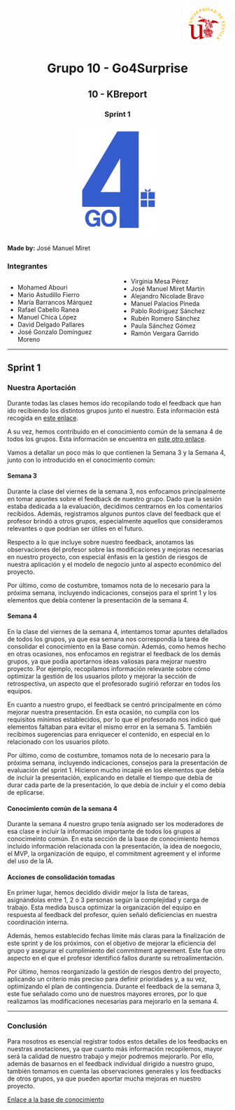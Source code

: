 
<div align="right">
    <img src="../logo_US.png" alt="Go4Surprise Logo" width="100">
</div>
<div align="center">

# Grupo 10 - Go4Surprise

## 10 - KBreport

### Sprint 1

<img src="../logo_Go4Surprise.png" alt="Go4Surprise Logo" width="200">

</div>

**Made by:** José Manuel Miret


### Integrantes
<div style="columns: 2; -webkit-columns: 2; -moz-columns: 2;">

- Mohamed Abouri  
- Mario Astudillo Fierro  
- María Barrancos Márquez  
- Rafael Cabello Ranea  
- Manuel Chica López  
- David Delgado Pallares  
- José Gonzalo Domínguez Moreno  
- Virginia Mesa Pérez  
- José Manuel Miret Martín  
- Alejandro Nicolade Bravo  
- Manuel Palacios Pineda  
- Pablo Rodríguez Sánchez  
- Rubén Romero Sánchez  
- Paula Sánchez Gómez  
- Ramón Vergara Garrido  

</div>

---

## **Sprint 1**

### **Nuestra Aportación**

Durante todas las clases hemos ido recopilando todo el feedback que han ido recibiendo los distintos grupos junto el nuestro. Esta información está recogida en [este enlace](https://bcc2425.vercel.app/docs/grupos-tarde/Grupo%2010).

A su vez, hemos contribuido en el conocimiento común de la semana 4 de todos los grupos. Esta información se encuentra en [este otro enlace](https://bcc2425.vercel.app/docs/category/conocimiento-com%C3%BAn).

Vamos a detallar un poco más lo que contienen la Semana 3 y la Semana 4, junto con lo introducido en el conocimiento común:

#### **Semana 3**
Durante la clase del viernes de la semana 3, nos enfocamos principalmente en tomar apuntes sobre el feedback de nuestro grupo. Dado que la sesión estaba dedicada a la evaluación, decidimos centrarnos en los comentarios recibidos. Además, registramos algunos puntos clave del feedback que el profesor brindó a otros grupos, especialmente aquellos que consideramos relevantes o que podrían ser útiles en el futuro.

Respecto a lo que incluye sobre nuestro feedback, anotamos las observaciones del profesor sobre las modificaciones y mejoras necesarias en nuestro proyecto, con especial énfasis en la gestión de riesgos de nuestra aplicación y el modelo de negocio junto al aspecto económico del proyecto.

Por último, como de costumbre, tomamos nota de lo necesario para la próxima semana, incluyendo indicaciones, consejos para el sprint 1 y los elementos que debía contener la presentación de la semana 4.


#### **Semana 4**
En la clase del viernes de la semana 4, intentamos tomar apuntes detallados de todos los grupos, ya que esa semana nos correspondía la tarea de consolidar el conocimiento en la Base común. Además, como hemos hecho en otras ocasiones, nos enfocamos en registrar el feedback de los demás grupos, ya que podía aportarnos ideas valiosas para mejorar nuestro proyecto. Por ejemplo, recopilamos información relevante sobre cómo optimizar la gestión de los usuarios piloto y mejorar la sección de retrospectiva, un aspecto que el profesorado sugirió reforzar en todos los equipos.

En cuanto a nuestro grupo, el feedback se centró principalmente en cómo mejorar nuestra presentación. En esta ocasión, no cumplía con los requisitos mínimos establecidos, por lo que el profesorado nos indicó qué elementos faltaban para evitar el mismo error en la semana 5. También recibimos sugerencias para enriquecer el contenido, en especial en lo relacionado con los usuarios piloto.

Por último, como de costumbre, tomamos nota de lo necesario para la próxima semana, incluyendo indicaciones, consejos para la presentación de evaluación del sprint 1. Hicieron mucho incapié en los elementos que debía de incluir la presentación, explicando en detalle el tiempo que debía de durar cada parte de la presentación, lo que debía de incluir y el como debía de eplicarse.


#### **Conocimiento común de la semana 4**
Durante la semana 4 nuestro grupo tenía asignado ser los moderadores de esa clase e incluir la información importante de todos los grupos al conocimeinto común. En esta sección de la base de conocimiento hemos incluido información relacionada con la presentación, la idea de noegocio, el MVP, la organización de equipo, el commitment agreement y el informe del uso de la IA.


#### **Acciones de consolidación tomadas**
En primer lugar, hemos decidido dividir mejor la lista de tareas, asignándolas entre 1, 2 o 3 personas según la complejidad y carga de trabajo. Esta medida busca optimizar la organización del equipo en respuesta al feedback del profesor, quien señaló deficiencias en nuestra coordinación interna.

Además, hemos establecido fechas límite más claras para la finalización de este sprint y de los próximos, con el objetivo de mejorar la eficiencia del grupo y asegurar el cumplimiento del commitment agreement. Este fue otro aspecto en el que el profesor identificó fallos durante su retroalimentación.

Por último, hemos reorganizado la gestión de riesgos dentro del proyecto, aplicando un criterio más preciso para definir prioridades y, a su vez, optimizando el plan de contingencia. Durante el feedback de la semana 3, este fue señalado como uno de nuestros mayores errores, por lo que realizamos las modificaciones necesarias para mejorarlo en la semana 4.


---

### **Conclusión**
Para nosotros es esencial registrar todos estos detalles de los feedbacks en nuestras anotaciones, ya que cuanto más información recopilemos, mayor será la calidad de nuestro trabajo y mejor podremos mejorarlo. Por ello, además de basarnos en el feedback individual dirigido a nuestro grupo, también tomamos en cuenta las observaciones generales y los feedbacks de otros grupos, ya que pueden aportar mucha mejoras en nuestro proyecto.


[Enlace a la base de conocimiento](https://bcc2425.vercel.app/docs/grupos-tarde/Grupo%2010)
